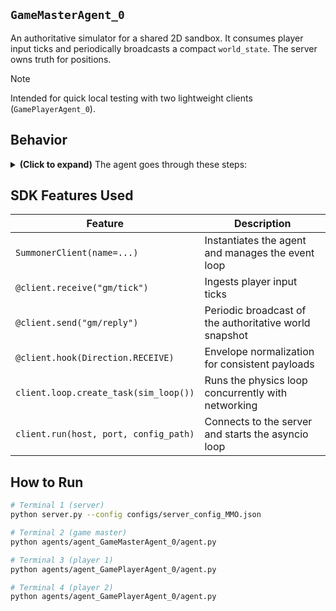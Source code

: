## `GameMasterAgent_0`

An authoritative simulator for a shared 2D sandbox. It consumes player input ticks and periodically broadcasts a compact `world_state`. The server owns truth for positions.

> [!NOTE]
> Intended for quick local testing with two lightweight clients (`GamePlayerAgent_0`).

## Behavior

<details>
<summary><b>(Click to expand)</b> The agent goes through these steps:</summary>
<br>

1. Start a fixed time step simulation loop at about 60 Hz.
2. `@client.receive("gm/tick")`

   * Ensures `pid` exists.
   * Creates a new in-memory player on first contact.
   * Updates pressed keys per player.
3. Simulation step

   * Translates keys to velocity with diagonal normalization.
   * Updates position and clamps to map bounds.
4. `@client.send("gm/reply")` every 50 ms

   * Publishes `world_state = {type, ts, bounds, players[]}`.
5. `@client.hook(Direction.RECEIVE)`

   * Normalizes Summoner envelopes to a plain dict payload.

</details>

## SDK Features Used

| Feature                               | Description                                            |
| ------------------------------------- | ------------------------------------------------------ |
| `SummonerClient(name=...)`            | Instantiates the agent and manages the event loop      |
| `@client.receive("gm/tick")`          | Ingests player input ticks                             |
| `@client.send("gm/reply")`            | Periodic broadcast of the authoritative world snapshot |
| `@client.hook(Direction.RECEIVE)`     | Envelope normalization for consistent payloads         |
| `client.loop.create_task(sim_loop())` | Runs the physics loop concurrently with networking     |
| `client.run(host, port, config_path)` | Connects to the server and starts the asyncio loop     |

## How to Run

```bash
# Terminal 1 (server)
python server.py --config configs/server_config_MMO.json

# Terminal 2 (game master)
python agents/agent_GameMasterAgent_0/agent.py

# Terminal 3 (player 1)
python agents/agent_GamePlayerAgent_0/agent.py

# Terminal 4 (player 2)
python agents/agent_GamePlayerAgent_0/agent.py
```
